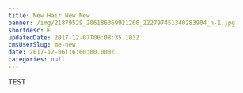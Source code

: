 ```yaml
---
title: New Hair New New
banner: /img/21879529_206186369921200_222797451340283904_n-1.jpg
shortdesc: F
updatedDate: 2017-12-07T06:08:35.103Z
cmsUserSlug: me-new
date: 2017-12-06T16:00:00.000Z
categories: null
---
```


TEST